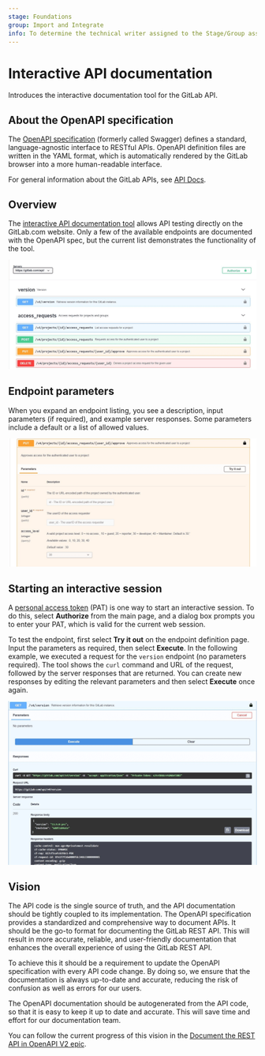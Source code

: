 ```yaml
---
stage: Foundations
group: Import and Integrate
info: To determine the technical writer assigned to the Stage/Group associated with this page, see https://handbook.gitlab.com/handbook/product/ux/technical-writing/#assignments
---
```


# Interactive API documentation

Introduces the interactive documentation tool for the GitLab API.

## About the OpenAPI specification

The [OpenAPI specification](https://swagger.io/specification/) (formerly called Swagger) defines a
standard, language-agnostic interface to RESTful APIs. OpenAPI definition files are written in the
YAML format, which is automatically rendered by the GitLab browser into a more human-readable interface.

For general information about the GitLab APIs, see [API Docs](../index.md).

## Overview

<!--
The following link is absolute rather than relative because it needs to be viewed through the GitLab
Open API file viewer: https://docs.gitlab.com/ee/user/project/repository/index.html#openapi-viewer.
-->
The [interactive API documentation tool](https://gitlab.com/gitlab-org/gitlab/-/blob/master/doc/api/openapi/openapi.yaml)
allows API testing directly on the GitLab.com website. Only a few of the available endpoints are
documented with the OpenAPI spec, but the current list demonstrates the functionality of the tool.

![A list of some available GitLab API endpoints.](img/apiviewer01-fs8.png)

## Endpoint parameters

When you expand an endpoint listing, you see a description, input parameters (if required),
and example server responses. Some parameters include a default or a list of allowed values.

![An expanded view that displays the endpoint information and the try it out option.](img/apiviewer04-fs8.png)

## Starting an interactive session

A [personal access token](../../user/profile/personal_access_tokens.md) (PAT) is one way to
start an interactive session. To do this, select **Authorize** from the main page, and a
dialog box prompts you to enter your PAT, which is valid for the current web session.

To test the endpoint, first select **Try it out** on the endpoint definition page. Input the parameters
as required, then select **Execute**. In the following example, we executed a request for the `version`
endpoint (no parameters required). The tool shows the `curl` command and URL of the request, followed
by the server responses that are returned. You can create new responses by editing the relevant parameters
and then select **Execute** once again.

![The endpoint test view that includes the request and response.](img/apiviewer03-fs8.png)

## Vision

The API code is the single source of truth, and the API documentation should be tightly coupled to its implementation. The OpenAPI specification provides a standardized and comprehensive way to document APIs. It should be the go-to format for documenting the GitLab REST API. This will result in more accurate, reliable, and user-friendly documentation that enhances the overall experience of using the GitLab REST API.

To achieve this it should be a requirement to update the OpenAPI specification with every API code change. By doing so, we ensure that the documentation is always up-to-date and accurate, reducing the risk of confusion as well as errors for our users.

The OpenAPI documentation should be autogenerated from the API code, so that it is easy to keep it up to date and accurate. This will save time and effort for our documentation team.

You can follow the current progress of this vision in the [Document the REST API in OpenAPI V2 epic](https://gitlab.com/groups/gitlab-org/-/epics/8926).
